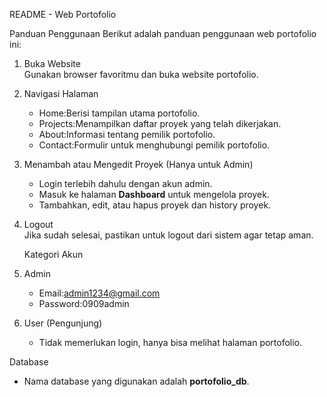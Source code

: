 README - Web Portofolio

 Panduan Penggunaan
Berikut adalah panduan penggunaan web portofolio ini:

1. Buka Website  
   Gunakan browser favoritmu dan buka website portofolio.

2. Navigasi Halaman  
   - Home:Berisi tampilan utama portofolio.  
   - Projects:Menampilkan daftar proyek yang telah dikerjakan.  
   - About:Informasi tentang pemilik portofolio.  
   - Contact:Formulir untuk menghubungi pemilik portofolio.  

3. Menambah atau Mengedit Proyek (Hanya untuk Admin)  
   - Login terlebih dahulu dengan akun admin.  
   - Masuk ke halaman **Dashboard** untuk mengelola proyek.  
   - Tambahkan, edit, atau hapus proyek dan history proyek.

4. Logout  
   Jika sudah selesai, pastikan untuk logout dari sistem agar tetap aman.

   Kategori Akun
1. Admin  
   - Email:admin1234@gmail.com
   - Password:0909admin

2. User (Pengunjung)
   - Tidak memerlukan login, hanya bisa melihat halaman portofolio.

 Database
- Nama database yang digunakan adalah **portofolio_db**.



